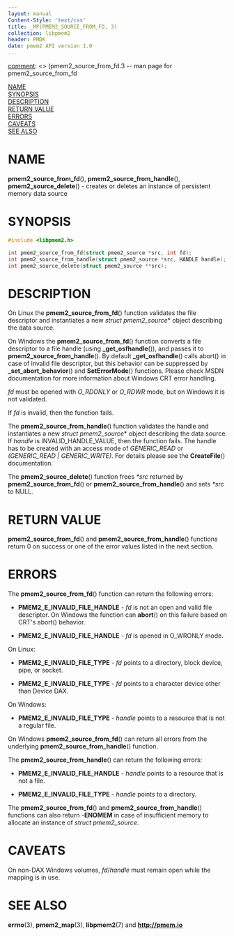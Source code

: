 ```yaml
---
layout: manual
Content-Style: 'text/css'
title: _MP(PMEM2_SOURCE_FROM_FD, 3)
collection: libpmem2
header: PMDK
date: pmem2 API version 1.0
...
```


[comment]: <> (SPDX-License-Identifier: BSD-3-Clause)
[comment]: <> (Copyright 2019-2020, Intel Corporation)

[comment]: <> (pmem2_source_from_fd.3 -- man page for pmem2_source_from_fd

[NAME](#name)<br />
[SYNOPSIS](#synopsis)<br />
[DESCRIPTION](#description)<br />
[RETURN VALUE](#return-value)<br />
[ERRORS](#errors)<br />
[CAVEATS](#caveats)<br />
[SEE ALSO](#see-also)<br />

# NAME #

**pmem2_source_from_fd**(), **pmem2_source_from_handle**(),
**pmem2_source_delete**() - creates or deletes an instance of persistent memory
data source

# SYNOPSIS #

```c
#include <libpmem2.h>

int pmem2_source_from_fd(struct pmem2_source *src, int fd);
int pmem2_source_from_handle(struct pmem2_source *src, HANDLE handle); /* Windows only */
int pmem2_source_delete(struct pmem2_source **src);
```

# DESCRIPTION #

On Linux the **pmem2_source_from_fd**() function validates the file descriptor
and instantiates a new *struct pmem2_source** object describing the data source.

On Windows the **pmem2_source_from_fd**() function converts a file descriptor to a file handle (using **_get_osfhandle**()), and passes
it to **pmem2_source_from_handle**().
By default **_get_osfhandle**() calls abort() in case of invalid file descriptor,
but this behavior can be suppressed by **_set_abort_behavior**() and **SetErrorMode**()
functions.
Please check MSDN documentation for more information about Windows CRT error handling.

*fd* must be opened with *O_RDONLY* or *O_RDWR* mode, but on Windows it is not
validated.

If *fd* is invalid, then the function fails.

The **pmem2_source_from_handle**() function validates the handle and instantiates
a new *struct pmem2_source** object describing the data source.
If *handle* is INVALID_HANDLE_VALUE, then the function fails.
The handle has to be created with an access mode of *GENERIC_READ* or
*(GENERIC_READ | GENERIC_WRITE)*. For details please see the **CreateFile**()
documentation.

The **pmem2_source_delete**() function frees *\*src* returned by **pmem2_source_from_fd**() or **pmem2_source_from_handle**() and sets *\*src* to NULL.

# RETURN VALUE #

**pmem2_source_from_fd**() and **pmem2_source_from_handle**() functions return 0 on success or one of the error values listed in the next section.

# ERRORS #
The **pmem2_source_from_fd**() function can return the following errors:

 * **PMEM2_E_INVALID_FILE_HANDLE** - *fd* is not an open and valid file descriptor. On Windows the function can **abort**() on this failure based on CRT's abort() behavior.

 * **PMEM2_E_INVALID_FILE_HANDLE** - *fd* is opened in O_WRONLY mode.

On Linux:

 * **PMEM2_E_INVALID_FILE_TYPE** - *fd* points to a directory, block device, pipe, or socket.

 * **PMEM2_E_INVALID_FILE_TYPE** - *fd* points to a character device other than Device DAX.

On Windows:

 * **PMEM2_E_INVALID_FILE_TYPE** - *handle* points to a resource that is not a regular file.

On Windows **pmem2_source_from_fd**() can return all errors from the underlying **pmem2_source_from_handle**() function.

The **pmem2_source_from_handle**() can return the following errors:

 * **PMEM2_E_INVALID_FILE_HANDLE** - *handle* points to a resource that is not a file.

 * **PMEM2_E_INVALID_FILE_TYPE** - *handle* points to a directory.

The **pmem2_source_from_fd**() and **pmem2_source_from_handle**() functions can
also return **-ENOMEM** in case of insufficient memory to
allocate an instance of *struct pmem2_source*.

# CAVEATS #

On non-DAX Windows volumes, *fd*/*handle* must remain open while the mapping
is in use.

# SEE ALSO #
**errno**(3), **pmem2_map**(3), **libpmem2**(7)
and **<http://pmem.io>**
